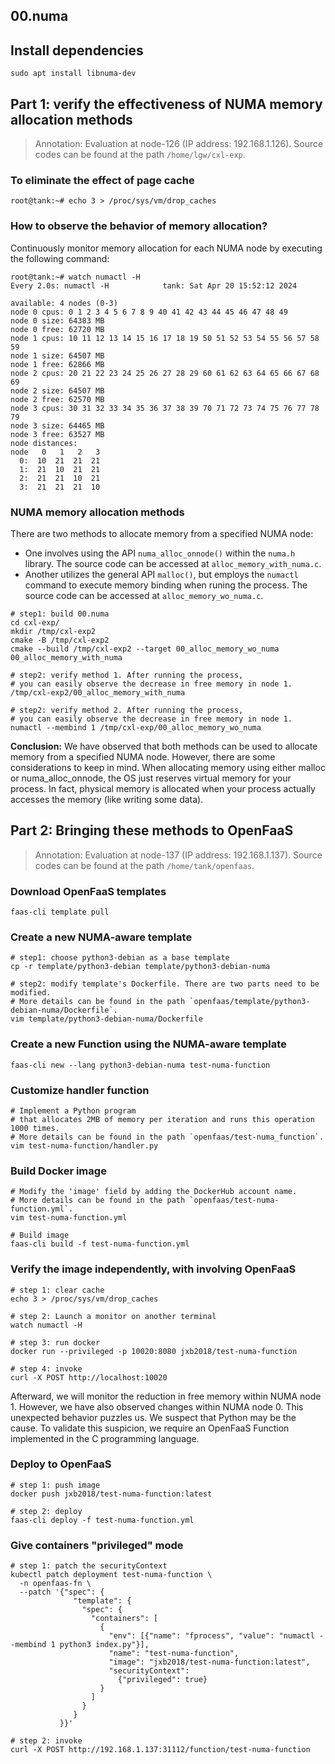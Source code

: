 00.numa
---

## Install dependencies

````shell
sudo apt install libnuma-dev
````

## Part 1: verify the effectiveness of NUMA memory allocation methods

> Annotation: Evaluation at node-126 (IP address: 192.168.1.126).
> Source codes can be found at the path `/home/lgw/cxl-exp`.

### To eliminate the effect of page cache

```shell
root@tank:~# echo 3 > /proc/sys/vm/drop_caches
```

### How to observe the behavior of memory allocation?

Continuously monitor memory allocation for each NUMA node by executing the following command:

```shell
root@tank:~# watch numactl -H
Every 2.0s: numactl -H            tank: Sat Apr 20 15:52:12 2024

available: 4 nodes (0-3)
node 0 cpus: 0 1 2 3 4 5 6 7 8 9 40 41 42 43 44 45 46 47 48 49
node 0 size: 64383 MB
node 0 free: 62720 MB
node 1 cpus: 10 11 12 13 14 15 16 17 18 19 50 51 52 53 54 55 56 57 58 59
node 1 size: 64507 MB
node 1 free: 62866 MB
node 2 cpus: 20 21 22 23 24 25 26 27 28 29 60 61 62 63 64 65 66 67 68 69
node 2 size: 64507 MB
node 2 free: 62570 MB
node 3 cpus: 30 31 32 33 34 35 36 37 38 39 70 71 72 73 74 75 76 77 78 79
node 3 size: 64465 MB
node 3 free: 63527 MB
node distances:
node   0   1   2   3
  0:  10  21  21  21
  1:  21  10  21  21
  2:  21  21  10  21
  3:  21  21  21  10
```

### NUMA memory allocation methods

There are two methods to allocate memory from a specified NUMA node:
- One involves using the API `numa_alloc_onnode()` within the `numa.h` library.
  The source code can be accessed at `alloc_memory_with_numa.c`.
- Another utilizes the general API `malloc()`, but employs the `numactl` command to execute memory binding when runing the process.
  The source code can be accessed at `alloc_memory_wo_numa.c`.


```shell
# step1: build 00.numa
cd cxl-exp/
mkdir /tmp/cxl-exp2
cmake -B /tmp/cxl-exp2
cmake --build /tmp/cxl-exp2 --target 00_alloc_memory_wo_numa 00_alloc_memory_with_numa

# step2: verify method 1. After running the process, 
# you can easily observe the decrease in free memory in node 1.
/tmp/cxl-exp2/00_alloc_memory_with_numa

# step2: verify method 2. After running the process, 
# you can easily observe the decrease in free memory in node 1.
numactl --membind 1 /tmp/cxl-exp/00_alloc_memory_wo_numa
```

**Conclusion:**
We have observed that both methods can be used to allocate memory from a specified NUMA node.
However, there are some considerations to keep in mind.
When allocating memory using either malloc or numa_alloc_onnode,
the OS just reserves virtual memory for your process.
In fact, physical memory is allocated when your process actually accesses the memory (like writing some data).


## Part 2: Bringing these methods to OpenFaaS

> Annotation: Evaluation at node-137 (IP address: 192.168.1.137).
> Source codes can be found at the path `/home/tank/openfaas`.

### Download OpenFaaS templates

````shell
faas-cli template pull
````

### Create a new NUMA-aware template

```shell
# step1: choose python3-debian as a base template
cp -r template/python3-debian template/python3-debian-numa

# step2: modify template's Dockerfile. There are two parts need to be modified.
# More details can be found in the path `openfaas/template/python3-debian-numa/Dockerfile`.
vim template/python3-debian-numa/Dockerfile
```


### Create a new Function using the NUMA-aware template

```shell
faas-cli new --lang python3-debian-numa test-numa-function
```

### Customize handler function
```shell
# Implement a Python program 
# that allocates 2MB of memory per iteration and runs this operation 1000 times.
# More details can be found in the path `openfaas/test-numa_function`.
vim test-numa-function/handler.py
```

### Build Docker image

```shell
# Modify the 'image' field by adding the DockerHub account name. 
# More details can be found in the path `openfaas/test-numa-function.yml`.
vim test-numa-function.yml

# Build image
faas-cli build -f test-numa-function.yml
```

### Verify the image independently, with involving OpenFaaS

```shell
# step 1: clear cache
echo 3 > /proc/sys/vm/drop_caches

# step 2: Launch a monitor on another terminal
watch numactl -H

# step 3: run docker
docker run --privileged -p 10020:8080 jxb2018/test-numa-function

# step 4: invoke
curl -X POST http://localhost:10020
```

Afterward, we will monitor the reduction in free memory within NUMA node 1.
However, we have also observed changes within NUMA node 0.
This unexpected behavior puzzles us.
We suspect that Python may be the cause.
To validate this suspicion, we require an OpenFaaS Function implemented in the C programming language.


### Deploy to OpenFaaS

```shell
# step 1: push image 
docker push jxb2018/test-numa-function:latest

# step 2: deploy
faas-cli deploy -f test-numa-function.yml
```

### Give containers "privileged" mode

```shell
# step 1: patch the securityContext
kubectl patch deployment test-numa-function \
  -n openfaas-fn \
  --patch '{"spec": {
              "template": {
                "spec": {
                  "containers": [
                    {
                      "env": [{"name": "fprocess", "value": "numactl --membind 1 python3 index.py"}],
                      "name": "test-numa-function",
                      "image": "jxb2018/test-numa-function:latest", 
                      "securityContext": 
                        {"privileged": true}
                    }
                  ]
                }
              }
           }}'

# step 2: invoke
curl -X POST http://192.168.1.137:31112/function/test-numa-function
```




